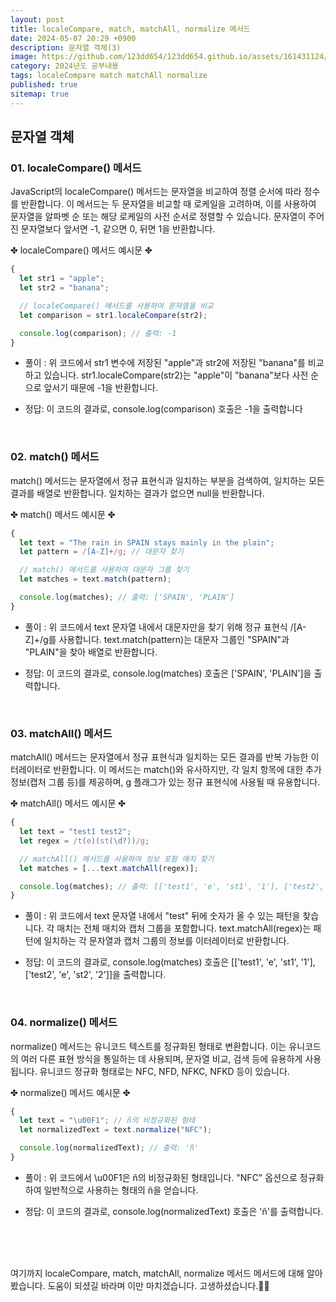 ```yaml
---
layout: post
title: localeCompare, match, matchAll, normalize 메서드
date: 2024-05-07 20:29 +0900
description: 문자열 객체(3)
image: https://github.com/123dd654/123dd654.github.io/assets/161431124/88904778-f12e-4577-9ea7-92de2b04a1ee
category: 2024년도 공부내용
tags: localeCompare match matchAll normalize
published: true
sitemap: true
---
```


## 문자열 객체<br />

### 01. localeCompare() 메서드

JavaScript의 localeCompare() 메서드는 문자열을 비교하여 정렬 순서에 따라 정수를 반환합니다.
이 메서드는 두 문자열을 비교할 때 로케일을 고려하며, 이를 사용하여 문자열을 알파벳 순 또는 해당 로케일의 사전 순서로 정렬할 수 있습니다.
문자열이 주어진 문자열보다 앞서면 -1, 같으면 0, 뒤면 1을 반환합니다.

✤ localeCompare() 메서드 예시문 ✤

```javascript
{
  let str1 = "apple";
  let str2 = "banana";

  // localeCompare() 메서드를 사용하여 문자열을 비교
  let comparison = str1.localeCompare(str2);

  console.log(comparison); // 출력: -1
}
```

- 풀이 :
  위 코드에서 str1 변수에 저장된 "apple"과 str2에 저장된 "banana"를 비교하고 있습니다.
  str1.localeCompare(str2)는 "apple"이 "banana"보다 사전 순으로 앞서기 때문에 -1을 반환합니다.

- 정답:
  이 코드의 결과로, console.log(comparison) 호출은 -1을 출력합니다

<br />

### 02. match() 메서드

match() 메서드는 문자열에서 정규 표현식과 일치하는 부분을 검색하여, 일치하는 모든 결과를 배열로 반환합니다.
일치하는 결과가 없으면 null을 반환합니다.

✤ match() 메서드 예시문 ✤

```javascript
{
  let text = "The rain in SPAIN stays mainly in the plain";
  let pattern = /[A-Z]+/g; // 대문자 찾기

  // match() 메서드를 사용하여 대문자 그룹 찾기
  let matches = text.match(pattern);

  console.log(matches); // 출력: ['SPAIN', 'PLAIN']
}
```

- 풀이 :
  위 코드에서 text 문자열 내에서 대문자만을 찾기 위해 정규 표현식 /[A-Z]+/g를 사용합니다.
  text.match(pattern)는 대문자 그룹인 "SPAIN"과 "PLAIN"을 찾아 배열로 반환합니다.

- 정답:
  이 코드의 결과로, console.log(matches) 호출은 ['SPAIN', 'PLAIN']을 출력합니다.

<br />

### 03. matchAll() 메서드

matchAll() 메서드는 문자열에서 정규 표현식과 일치하는 모든 결과를 반복 가능한 이터레이터로 반환합니다.
이 메서드는 match()와 유사하지만, 각 일치 항목에 대한 추가 정보(캡처 그룹 등)를 제공하며,
g 플래그가 있는 정규 표현식에 사용될 때 유용합니다.

✤ matchAll() 메서드 예시문 ✤

```javascript
{
  let text = "test1 test2";
  let regex = /t(e)(st(\d?))/g;

  // matchAll() 메서드를 사용하여 정보 포함 매치 찾기
  let matches = [...text.matchAll(regex)];

  console.log(matches); // 출력: [['test1', 'e', 'st1', '1'], ['test2', 'e', 'st2', '2']]
}
```

- 풀이 :
  위 코드에서 text 문자열 내에서 "test" 뒤에 숫자가 올 수 있는 패턴을 찾습니다. 각 매치는 전체 매치와 캡처 그룹을 포함합니다.
  text.matchAll(regex)는 패턴에 일치하는 각 문자열과 캡처 그룹의 정보를 이터레이터로 반환합니다.

- 정답:
  이 코드의 결과로, console.log(matches) 호출은 [['test1', 'e', 'st1', '1'], ['test2', 'e', 'st2', '2']]을 출력합니다.

<br />

### 04. normalize() 메서드

normalize() 메서드는 유니코드 텍스트를 정규화된 형태로 변환합니다.
이는 유니코드의 여러 다른 표현 방식을 통일하는 데 사용되며, 문자열 비교, 검색 등에 유용하게 사용됩니다.
유니코드 정규화 형태로는 NFC, NFD, NFKC, NFKD 등이 있습니다.

✤ normalize() 메서드 예시문 ✤

```javascript
{
  let text = "\u00F1"; // ñ의 비정규화된 형태
  let normalizedText = text.normalize("NFC");

  console.log(normalizedText); // 출력: 'ñ'
}
```

- 풀이 :
  위 코드에서 \u00F1은 ñ의 비정규화된 형태입니다. "NFC" 옵션으로 정규화하여 일반적으로 사용하는 형태의 ñ을 얻습니다.

- 정답:
  이 코드의 결과로, console.log(normalizedText) 호출은 'ñ'를 출력합니다.

<br />
<br />
<br />

여기까지 localeCompare, match, matchAll, normalize 메서드 메서드에 대해 알아봤습니다.
도움이 되셨길 바라며 이만 마치겠습니다.
고생하셨습니다.🫶😊
